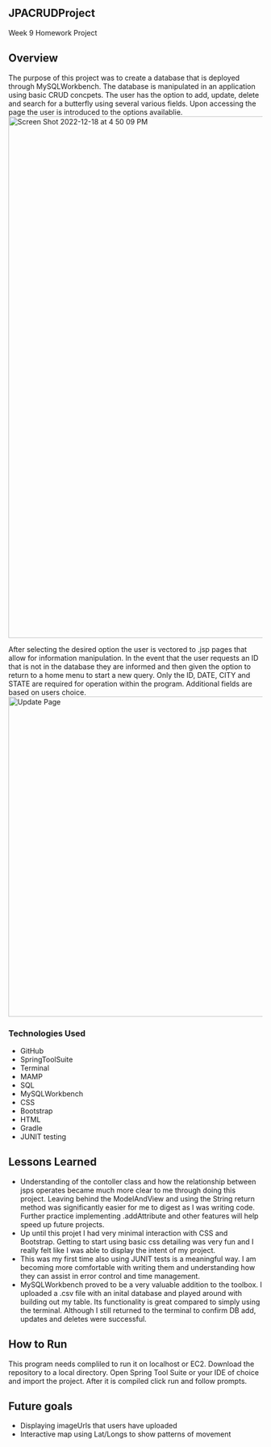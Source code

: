 ## JPACRUDProject
Week 9 Homework Project 
## Overview
The purpose of this project was to create a database that is deployed through MySQLWorkbench. The database is manipulated in an application using basic CRUD concpets. The user has the option to add, update, delete and search for a butterfly using several various fields. Upon accessing the page the user is introduced to the options availablie. 
<img width="1033" alt="Screen Shot 2022-12-18 at 4 50 09 PM" src="https://user-images.githubusercontent.com/113144309/208326011-64ca5fdc-1bc1-49b4-a958-11ebecd50fa8.png">

After selecting the desired option the user is vectored to .jsp pages that allow for information manipulation. In the event that the user requests an ID that is not in the database they are informed and then given the option to return to a home menu to start a new query. Only the ID, DATE, CITY and STATE are required for operation within the program. Additional fields are based on users choice. 
<img width="634" alt="Update Page" src="https://user-images.githubusercontent.com/113144309/208325980-bafd5bc0-491b-44f1-b6b5-07f5a544e6a1.png">

### Technologies Used
- GitHub
- SpringToolSuite
- Terminal
- MAMP 
- SQL
- MySQLWorkbench
- CSS
- Bootstrap
- HTML
- Gradle
- JUNIT testing

## Lessons Learned
- Understanding of the contoller class and how the relationship between jsps operates became much more clear to me through doing this project. Leaving behind the ModelAndView and using the String return method was significantly easier for me to digest as I was writing code. Further practice implementing .addAttribute and other features will help speed up future projects.
- Up until this projet I had very minimal interaction with CSS and Bootstrap. Getting to start using basic css detailing was very fun and I really felt like I was able to display the intent of my project.
- This was my first time also using JUNIT tests is a meaningful way. I am becoming more comfortable with writing them and understanding how they can assist in error control and time management.
- MySQLWorkbench proved to be a very valuable addition to the toolbox. I uploaded a .csv file with an inital database and played around with building out my table. Its functionality is great compared to simply using the terminal. Although I still returned to the terminal to confirm DB add, updates and deletes were successful. 

## How to Run
This program needs compliled to run it on localhost or EC2. Download the repository to a local directory. Open Spring Tool Suite or your IDE of choice and import the project. After it is compiled click run and follow prompts. 

## Future goals
- Displaying imageUrls that users have uploaded
- Interactive map using Lat/Longs to show patterns of movement 
